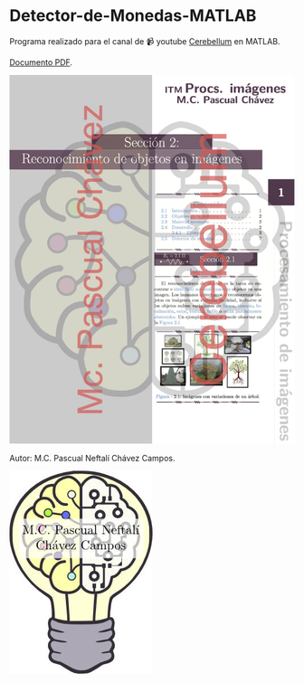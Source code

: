 # Detector-de-Monedas-MATLAB

Programa realizado para el canal de  :video_camera: youtube [Cerebellum](https://youtu.be/qY5ukpjhsGc)
 en MATLAB.
 
[Documento PDF](DetectorDeMonedas.pdf).

![](PDFimage.jpg)


Autor: M.C. Pascual Neftalí Chávez Campos.

![](https://github.com/Cerebellum-ITM/ProgramaCambio/blob/master/Cere60PCC.jpg)



